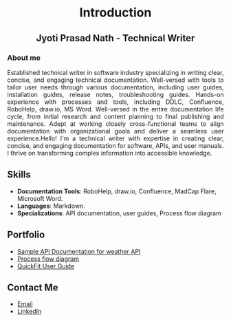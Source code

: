 <h1 align="center">Introduction</h1>

<h2 align="center">Jyoti Prasad Nath - Technical Writer</h2>

### About me

<p align="justify">
Established technical writer in software industry specializing in writing clear, concise, and engaging technical documentation. Well-versed with tools to tailor user needs through various documentation, including user guides, installation guides, release notes, troubleshooting guides. Hands-on experience with processes and tools, including DDLC, Confluence, RoboHelp, draw.io, MS Word. Well-versed in the entire documentation life cycle, from initial research and content planning to final publishing and maintenance. Adept at working closely cross-functional teams to align documentation with organizational goals and deliver a seamless user experience.Hello! I'm a technical writer with expertise in creating clear, concise, and engaging documentation for software, APIs, and user manuals. I thrive on transforming complex information into accessible knowledge.
</p>

## Skills
- **Documentation Tools**: RoboHelp, draw.io, Confluence, MadCap Flare, Microsoft Word.
- **Languages**: Markdown.
- **Specializations**: API documentation, user guides, Process flow diagram

## Portfolio
- [Sample API Documentation for weather API](https://github.com/jnath2882/Sample-API-Documentation/wiki/Sample-API-Documentation-for-weather-API)
- [Process flow diagram](https://github.com/jnath2882/Process-Flow-Chart/wiki/Process-flow-chart-for-an-imaginary-mobile-app-%22QuickFit%22)
- [QuickFit User Guide](https://github.com/jnath2882/Software-user-guide/wiki/User-guide-of-QuickFit-mobile-app)

## Contact Me
- [Email](mailto:jnath2882@gmail.com)
- [LinkedIn](https://www.linkedin.com/in/jyoti-prasad-nath-5a233b232)
